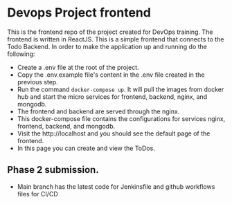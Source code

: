 # Devops Project frontend
This is the frontend repo of the project created for DevOps training. The frontend is written in ReactJS. This is a simple frontend that connects to the Todo Backend.
In order to make the application up and running do the following:
- Create a .env file at the root of the project.
- Copy the .env.example file's content in the .env file created in the previous step.
- Run the command `docker-compose up`. It will pull the images from docker hub and start the micro services for frontend, backend, nginx, and mongodb.
- The frontend and backend are served through the nginx.
- This docker-compose file contains the configurations for services nginx, frontend, backend, and mongodb.
- Visit the http://localhost and you should see the default page of the frontend.
- In this page you can create and view the ToDos.

## Phase 2 submission. 
- Main branch has the latest code for Jenkinsfile and github workflows files for CI/CD
